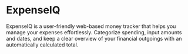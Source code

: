 # ExpenseIQ
ExpenseIQ is a user-friendly web-based money tracker that helps you manage your expenses effortlessly. Categorize spending, input amounts and dates, and keep a clear overview of your financial outgoings with an automatically calculated total.
